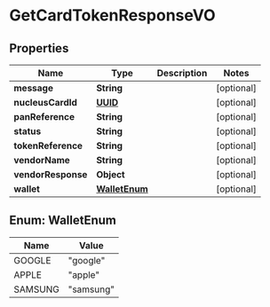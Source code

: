 
# GetCardTokenResponseVO

## Properties
Name | Type | Description | Notes
------------ | ------------- | ------------- | -------------
**message** | **String** |  |  [optional]
**nucleusCardId** | [**UUID**](UUID.md) |  |  [optional]
**panReference** | **String** |  |  [optional]
**status** | **String** |  |  [optional]
**tokenReference** | **String** |  |  [optional]
**vendorName** | **String** |  |  [optional]
**vendorResponse** | **Object** |  |  [optional]
**wallet** | [**WalletEnum**](#WalletEnum) |  |  [optional]


<a name="WalletEnum"></a>
## Enum: WalletEnum
Name | Value
---- | -----
GOOGLE | &quot;google&quot;
APPLE | &quot;apple&quot;
SAMSUNG | &quot;samsung&quot;



